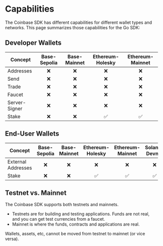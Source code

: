 # Capabilities

The Coinbase SDK has different capabilities for different wallet types and networks. This page summarizes
those capabilities for the Go SDK:

## Developer Wallets

| Concept       | Base-Sepolia | Base-Mainnet | Ethereum-Holesky | Ethereum-Mainnet |
|---------------|:------------:|:------------:|:----------------:|:----------------:|
| Addresses     |      ❌       |      ❌       |        ❌         |        ❌         |
| Send          |      ❌       |      ❌       |        ❌         |        ❌         |
| Trade         |      ❌       |      ❌       |        ❌         |        ❌         |
| Faucet        |      ❌       |      ❌       |        ❌         |        ❌         |
| Server-Signer |      ❌       |      ❌       |        ❌         |        ❌         |
| Stake         |      ❌       |      ❌       |        ✅         |        ✅         |

## End-User Wallets

| Concept            | Base-Sepolia | Base-Mainnet | Ethereum-Holesky | Ethereum-Mainnet | Solana-Devnet |
|--------------------|:------------:|:------------:|:----------------:|:----------------:|:-------------:|
| External Addresses |      ❌       |      ❌       |        ❌         |        ❌         |       ❌       |
| Stake              |      ❌       |      ❌       |        ✅         |        ✅         |       ✅       |

## Testnet vs. Mainnet

The Coinbase SDK supports both testnets and mainnets.

- Testnets are for building and testing applications. Funds are not real, and you can get test currencies from a faucet.
- Mainnet is where the funds, contracts and applications are real.

Wallets, assets, etc, cannot be moved from testnet to mainnet (or vice versa).
